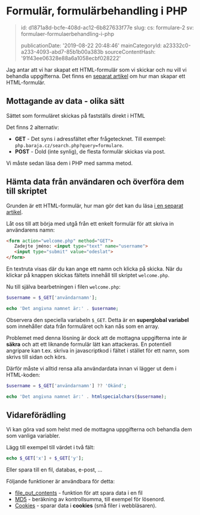 Formulär, formulärbehandling i PHP
==================================

> id: d1871a8d-bcfe-408d-ac12-6b827633f77e
> slug:
> 	cs: formulare-2
> 	sv: formulaer-formulaerbehandling-i-php
> 
> publicationDate: '2019-08-22 20:48:46'
> mainCategoryId: a23332c0-a233-4093-abd7-85b1b00a383b
> sourceContentHash: '91f43ee06328e88a6a1058ecbf028222'

Jag antar att vi har skapat ett HTML-formulär som vi skickar och nu vill vi behandla uppgifterna. Det finns en <a href="/formulare">separat artikel</a> om hur man skapar ett HTML-formulär.

Mottagande av data - olika sätt
----------------------------

Sättet som formuläret skickas på fastställs direkt i HTML

Det finns 2 alternativ:

- **GET** - Det syns i adressfältet efter frågetecknet.
 Till exempel: `php.baraja.cz/search.php?query=formulare`.
- **POST** - Dold (inte synlig), de flesta formulär skickas via post.

Vi måste sedan läsa dem i PHP med samma metod.

Hämta data från användaren och överföra dem till skriptet
------------------------------------------------------

Grunden är ett HTML-formulär, hur man gör det kan du läsa <a href="/formulare">i en separat artikel</a>.

Låt oss till att börja med utgå från ett enkelt formulär för att skriva in användarens namn:

```html
<form action="welcome.php" method="GET">
   Zadejte jméno: <input type="text" name="username">
   <input type="submit" value="odeslat">
</form>
```

En textruta visas där du kan ange ett namn och klicka på skicka. När du klickar på knappen skickas fältets innehåll till skriptet `welcome.php`.

Nu till själva bearbetningen i filen `welcome.php`:

```php
$username = $_GET['användarnamn'];

echo 'Det angivna namnet är:' . $username;
```

Observera den speciella variabeln `$_GET`. Detta är en **superglobal variabel** som innehåller data från formuläret och kan nås som en array.

Problemet med denna lösning är dock att de mottagna uppgifterna inte är **säkra** och att ett liknande formulär lätt kan attackeras. En potentiell angripare kan t.ex. skriva in javascriptkod i fältet i stället för ett namn, som skrivs till sidan och körs.

Därför måste vi alltid rensa alla användardata innan vi lägger ut dem i HTML-koden:

```php
$username = $_GET['användarnamn'] ?? 'Okänd';

echo 'Det angivna namnet är:' . htmlspecialchars($username);
```

Vidareförädling
----------------

Vi kan göra vad som helst med de mottagna uppgifterna och behandla dem som vanliga variabler.

Lägg till exempel till värdet i två fält:

```php
echo $_GET['x'] + $_GET['y'];
```

Eller spara till en fil, databas, e-post, ...

Följande funktioner är användbara för detta:

- <a href="/file-put-contents">file_put_contents</a> - funktion för att spara data i en fil
- <a href="/hashovani">MD5</a> - beräkning av kontrollsumma, till exempel för lösenord.
- <a href="/cookies">Cookies</a> - sparar data i **cookies** (små filer i webbläsaren).
